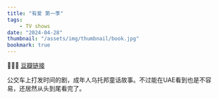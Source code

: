 ```yaml
---
title: "有爱 第一季"
tags:
    - TV shows
date: "2024-04-28"
thumbnail: "/assets/img/thumbnail/book.jpg"
bookmark: true
---
```


🌟🌟🌟
<a href="https://movie.douban.com/subject/35618585/" target="_blank">豆瓣链接</a>

公交车上打发时间的剧，成年人乌托邦童话故事。不过能在UAE看到也是不容易，还居然从头到尾看完了。
